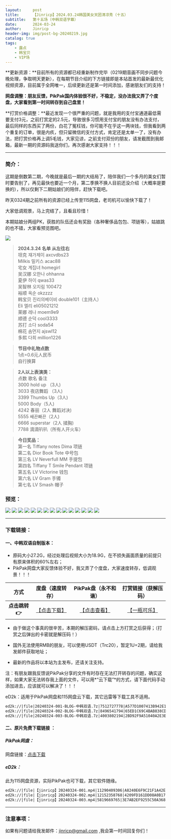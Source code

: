 ```yaml
---
layout:     post
title:      【Jinricp】2024.03.24韩国美女天团清凉秀（十五）
subtitle:   第十五场（中韩双语字幕）
date:       2024-03-24
author:     Jinricp
header-img: img/post-bg-20240219.jpg
catalog: true
tags:
    - 露点
    - 韩宝贝
    - VIP场
---
```


**更新资源：**目前所有的资源都已经重新制作完毕（0219期音画不同步问题今晚处理，争取明天更新），在每期节目介绍的下方链接即是本站首发的最新最优化视频资源，目前属于全网唯一，后续更新还是第一时间添加，感谢朋友们的支持！

**网盘调整：朋友反馈，PikPak国内体验很不好，不稳定，没办法我又弄了个度盘，大家看到第一时间转存到自己盘里！**

**打赏价格调整：**最近发现一个很严重的问题，就是我用的支付宝通道最低需要支付3元，之前打赏定的2.5元，导致很多习惯用支付宝的朋友没有办法支付，最后同样的东西买了两份，白花了冤枉钱，你可能不在乎这一两块钱，但我看到两个重复的订单，很是内疚，但只留微信的支付方式，肯定还是太单一了，没有办法，把打赏价格再上调5毛钱，大家见谅，之前支付双份的朋友，请发截图到我邮箱，最新一期的资源码我送你们，再次感谢大家支持！！！

---

### 简介：

这期是倒数第二期，今晚就是最后一期的大结局了，陪伴我们一个多月的美女们暂时要告别了，再见最快也要近一个月，第二季换不换人目前还没介绍（大概率是要换的），所以仅剩下二期姑娘们的陪伴，赶快下载吧。

昨天0324期之前所有的资源已经上传至115网盘，老司机可以愉快下载了！

大家低调观景，马上完结了，且看且珍惜！

本期姑娘分两组PK，获胜的队伍还会有奖励（各种奢侈品包包、项链等），姑娘跳的也不错，大家看预览图吧。

![](https://www.imgccc.com/2024/03/25/2f49b1aa86e7c.png)

> **2024.3.24 名单 从左往右**<br>
> 坦克 쟤가제이 axcvdbs23<br>
> Milkis 밀키스 acac88<br>
> 宅女 계집녀 homegirl<br>
> 吴汉娜 오한나 ohhanna<br>
> 夏伊 하이 qwas33<br>
> 吴智林 오지림 100472<br>
> 裕顺 옥순 okzzzz<br>
> 韩宝贝 진리의베이비 double101（主持人）<br>
> Eli 엘리 eli05021212<br>
> 莱娜 레나 moem9e9<br>
> 顺德 순덕 cool3333<br>
> 苏打 소다 soda54<br>
> 棉花 솜먼지 ajswl12<br>
> 多熙 다희 million1226<br>

>**节目中礼物点数**<br>
>1点=0.6元人民币<br>
>自行换算<br>

>**2人以上表演类：**<br>
>点数 歌名 备注<br>
>3000 hold up （3人)<br>
>3033 夜店舞蹈 （3人)<br>
>3399 Thumbs Up（3人)<br>
>5000 Body（5人)<br>
>4242 春丽（2人 舞蹈对决)<br>
>5555 쌔끈빠끈（2人)<br>
>6666 superstar（2人 揉胸)<br>
>7788 滴滴叭叭（所有人开火车）<br>

>**今日奖品：**<br>
>第一名 Tiffany notes Dima 项链<br>
>第二名 Dior Book Tote 中号包<br>
>第三名 LV Neverfull MM 手提包<br>
>第四名 Tiffany T Smile Pendant 项链<br>
>第五名 LV Victorine 钱包<br>
>第六名 LV Gram 手镯<br>
>第七名 LV Smash 帽子<br>


### 预览：

![](https://www.imgccc.com/2024/03/25/6d7e2423452dd.jpg)
![](https://www.imgccc.com/2024/03/25/080e5f4e755a0.jpg)
![](https://www.imgccc.com/2024/03/25/7fbfe438c9e4f.jpg)
![](https://www.imgccc.com/2024/03/25/8f25311acfef8.gif)
![](https://www.imgccc.com/2024/03/25/81ed486470d12.gif)
![](https://www.imgccc.com/2024/03/25/9760627d5f724.gif)
![](https://www.imgccc.com/2024/03/25/37e52a971bfd0.gif)
![](https://www.imgccc.com/2024/03/25/6627c8fc8235e.gif)
![](https://www.imgccc.com/2024/03/25/9e13b35c2eb68.gif)
![](https://www.imgccc.com/2024/03/25/01aa12121a79c.gif)
![](https://www.imgccc.com/2024/03/25/3ab7e37611ef4.gif)
![](https://www.imgccc.com/2024/03/25/c923d150198c7.gif)
![](https://www.imgccc.com/2024/03/25/c3ae6b0bb5ac0.gif)
![](https://www.imgccc.com/2024/03/25/15359d47425f6.gif)
![](https://www.imgccc.com/2024/03/25/80f1bd5f7ddac.gif)

------

### 下载链接：

#### 一、中韩双语自制版本：

+ 原码大小27.2G，经过处理后视频大小为18.9G，在不损失画面质量的前提只有原来体积的60%左右；
+ PikPak网盘大家反馈体验不好，我又弄了个度盘，大家速度转存，低调观景！！！

|     方式      |                       度盘（速度转存）                       |                     PikPak盘（永不和谐）                     |                  打赏链接（获解压码）                   |
| :-----------: | :----------------------------------------------------------: | :----------------------------------------------------------: | :-----------------------------------------------------: |
| **点击跳转👉** | [【点击下载】](https://pan.baidu.com/s/1kn4Bca46qKtPmWMZw6HBXQ?pwd=8888) | [【点击查看】](https://mypikpak.com/s/VNtnSjXg9tRw2g97v0NHpsuAo1) | [【一瓶可乐】](https://nk.mileifk.com/details/1CD55BB5) |


+ 由于做这个事真的很辛苦，本期的解压密码，请点击上方打赏之后获得；（打赏之后弹出的卡密就是解压码！）

+ 国外无法使用RMB的朋友，可以使用USDT（Trc20），暂定1U=2期，请给我发邮件获取地址；

+ 最新的作品将以本站为主发布，还请关注支持。

注：有朋友跟我反馈说PikPak分享的文件有时存在无法打开转存的问题，确实这样，如果大家无法转存我上面的文件，可以用*“云下载”*的方式，请下面代码手动添加进去，应该就可以解决了！！！

eD2k：适用于PikPak网盘和115网盘云下载，其它迅雷等下载工具不适用。

  ```txt
ed2k://|file|20240324-001-BLOG-中韩双语.7z|7512727778|A577D1007413B942E1D095A4B453917C|/
ed2k://|file|20240324-002-BLOG-中韩双语.7z|8496541794|65ED1C69C4BAB838CD48DFA6A873C15A|/
ed2k://|file|20240324-003-BLOG-中韩双语.7z|4003802194|2BD92F9A51040A2E3E320CE44E0C291A|/
  ```



#### 二、原片免费下载链接 ：

##### PikPak网盘：

网盘链接：[点击下载](https://mypikpak.com/s/VNtnWGA3EvK71VgWGLjK96Jpo1)

##### eD2k：

此为115网盘资源，实际PikPak也可下载，其它软件随缘。

```txt
ed2k://|file|【jinricp】20240324-001.mp4|11290409306|A8240E6F9C21F1A42EDB9059DE63E78B|/
ed2k://|file|【jinricp】20240324-002.mp4|12152358768|4209FD161DD08A0B170694B50A675DEB|/
ed2k://|file|【jinricp】20240324-003.mp4|5819669765|3E7AB2EF9255C50A368D409E29611280|/
```

------

### 注意事项：


如果有问题请给我发邮件：jinricp@gmail.com ,我会第一时间回复你们！
